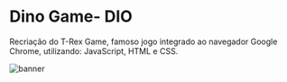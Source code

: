 # Dino Game- DIO

Recriação do T-Rex Game, famoso jogo integrado ao navegador Google Chrome, utilizando: JavaScript, HTML e CSS.

![banner](https://github.com/hildebrandofilho/dino-game-dio/blob/main/readme.png)
